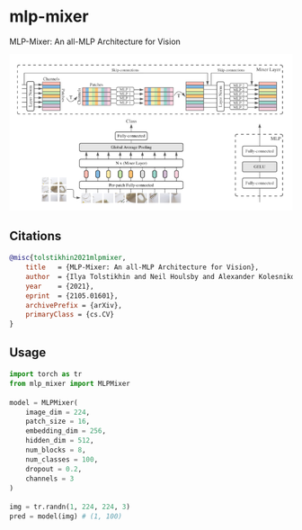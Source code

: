 # mlp-mixer
MLP-Mixer: An all-MLP Architecture for Vision

<img src="./mlp-mixer.png" width="1024px"></img>
## Citations

```bibtex
@misc{tolstikhin2021mlpmixer,
    title   = {MLP-Mixer: An all-MLP Architecture for Vision},
    author  = {Ilya Tolstikhin and Neil Houlsby and Alexander Kolesnikov and Lucas Beyer and Xiaohua Zhai and Thomas Unterthiner and Jessica Yung and Daniel Keysers and Jakob Uszkoreit and Mario Lucic and Alexey Dosovitskiy},
    year    = {2021},
    eprint  = {2105.01601},
    archivePrefix = {arXiv},
    primaryClass = {cs.CV}
}
```

## Usage

```python
import torch as tr
from mlp_mixer import MLPMixer

model = MLPMixer(
    image_dim = 224,
    patch_size = 16,
    embedding_dim = 256,
    hidden_dim = 512,
    num_blocks = 8,
    num_classes = 100,
    dropout = 0.2,
    channels = 3
)

img = tr.randn(1, 224, 224, 3)
pred = model(img) # (1, 100)
